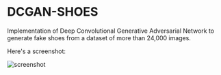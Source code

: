 # DCGAN-SHOES

Implementation of Deep Convolutional Generative Adversarial Network to generate fake shoes from a dataset of more than 24,000 images.

Here's a screenshot:

![screenshot](https://github.com/threadException/shoes-dcgan/blob/main/img.png)